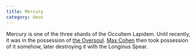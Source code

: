 ```yaml
---
title: Mercury
category: deus
---
```

Mercury is one of the three shards of the Occultem Lapidem. Until recently, it was in the possession of [the Oversoul](npc-oversoul). [Max Cohen](char-public-nate) then took possession of it somehow, later destroying it with the Longinus Spear.
